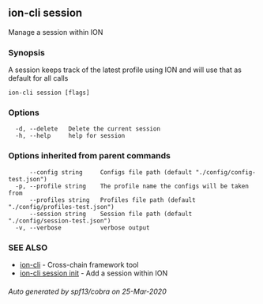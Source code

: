 ## ion-cli session

Manage a session within ION

### Synopsis

A session keeps track of the latest profile using ION and will use that as default for all calls

```
ion-cli session [flags]
```

### Options

```
  -d, --delete   Delete the current session
  -h, --help     help for session
```

### Options inherited from parent commands

```
      --config string     Configs file path (default "./config/config-test.json")
  -p, --profile string    The profile name the configs will be taken from
      --profiles string   Profiles file path (default "./config/profiles-test.json")
      --session string    Session file path (default "./config/session-test.json")
  -v, --verbose           verbose output
```

### SEE ALSO

* [ion-cli](ion-cli.md)	 - Cross-chain framework tool
* [ion-cli session init](ion-cli_session_init.md)	 - Add a session within ION

###### Auto generated by spf13/cobra on 25-Mar-2020
